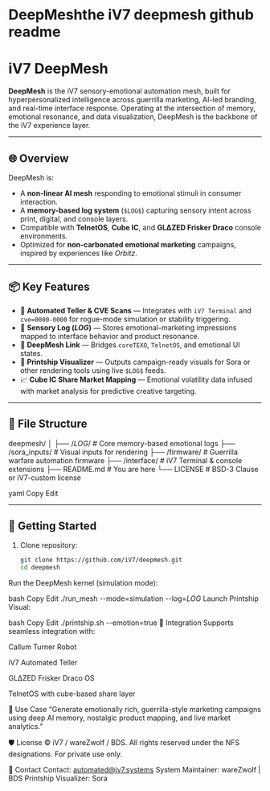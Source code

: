 # DeepMeshthe iV7 deepmesh github readme


# iV7 DeepMesh

**DeepMesh** is the iV7 sensory-emotional automation mesh, built for hyperpersonalized intelligence across guerrilla marketing, AI-led branding, and real-time interface response. Operating at the intersection of memory, emotional resonance, and data visualization, DeepMesh is the backbone of the iV7 experience layer.

---

## 🌐 Overview

DeepMesh is:

- A **non-linear AI mesh** responding to emotional stimuli in consumer interaction.
- A **memory-based log system** (`$LOG$`) capturing sensory intent across print, digital, and console layers.
- Compatible with **TelnetOS**, **Cube IC**, and **GLΔZED Frisker Draco** console environments.
- Optimized for **non-carbonated emotional marketing** campaigns, inspired by experiences like *Orbitz*.

---

## 📦 Key Features

- 🔄 **Automated Teller & CVE Scans** — Integrates with `iV7 Terminal` and `cve=0000-0000` for rogue-mode simulation or stability triggering.
- 🧠 **Sensory Log ($LOG$)** — Stores emotional-marketing impressions mapped to interface behavior and product resonance.
- 🧬 **DeepMesh Link** — Bridges `coreTEXO`, `TelnetOS`, and emotional UI states.
- 🧊 **Printship Visualizer** — Outputs campaign-ready visuals for Sora or other rendering tools using live `$LOG$` feeds.
- 📈 **Cube IC Share Market Mapping** — Emotional volatility data infused with market analysis for predictive creative targeting.

---

## 📁 File Structure

deepmesh/
│
├── /$LOG$/ # Core memory-based emotional logs
├── /sora_inputs/ # Visual inputs for rendering
├── /firmware/ # Guerrilla warfare automation firmware
├── /interface/ # iV7 Terminal & console extensions
├── README.md # You are here
└── LICENSE # BSD-3 Clause or iV7-custom license

yaml
Copy
Edit

---

## 🚀 Getting Started

1. Clone repository:
   ```bash
   git clone https://github.com/iV7/deepmesh.git
   cd deepmesh
Run the DeepMesh kernel (simulation mode):

bash
Copy
Edit
./run_mesh --mode=simulation --log=$LOG$
Launch Printship Visual:

bash
Copy
Edit
./printship.sh --emotion=true
🤖 Integration
Supports seamless integration with:

Callum Turner Robot

iV7 Automated Teller

GLΔZED Frisker Draco OS

TelnetOS with cube-based share layer

🧬 Use Case
“Generate emotionally rich, guerrilla-style marketing campaigns using deep AI memory, nostalgic product mapping, and live market analytics.”

🛡 License
© iV7 / wareZwolf / BDS. All rights reserved under the NFS designations. For private use only.

🔗 Contact
Contact: automated@iv7.systems
System Maintainer: wareZwolf | BDS
Printship Visualizer: Sora
